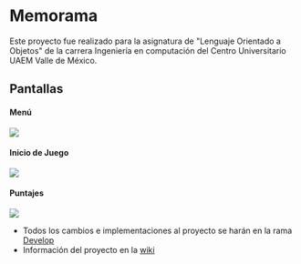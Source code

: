 # Memorama
Este proyecto fue realizado para la asignatura de "Lenguaje Orientado a Objetos" de la carrera Ingeniería en computación del Centro Universitario UAEM Valle de México.

## Pantallas

#### Menú
![](https://github.com/lietochris/memorama/blob/develop/Dise%C3%B1os/Men%C3%BA.png?raw=true)

#### Inicio de Juego
![](https://github.com/lietochris/memorama/blob/develop/Dise%C3%B1os/Iniciar_Juego.png?raw=true)

#### Puntajes
![](https://github.com/lietochris/memorama/blob/develop/Dise%C3%B1os/Tabla_Puntuacion.png?raw=true)


- Todos los cambios e implementaciones al proyecto se harán en la rama [Develop](https://github.com/lietochris/memorama/tree/develop)
- Información del proyecto en la [wiki](https://github.com/lietochris/memorama/wiki/Reportes)
